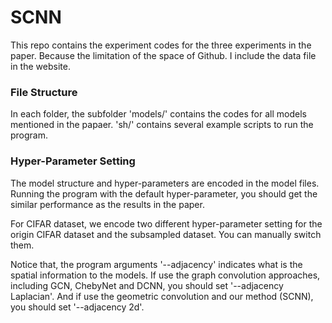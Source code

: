 # SCNN

This repo contains the experiment codes for the three experiments in the paper. Because the limitation of the space of Github. I include the data file in the website. 

### File Structure 

In each folder, the subfolder 'models/' contains the codes for all models mentioned in the papaer. 'sh/' contains several example scripts to run the program. 

### Hyper-Parameter Setting

The model structure and hyper-parameters are encoded in the model files. Running the program with the default hyper-parameter, you should get the similar performance as the results in the paper. 

For CIFAR dataset, we encode two different hyper-parameter setting for the origin CIFAR dataset and the subsampled dataset. You can manually switch them. 

Notice that, the program arguments '--adjacency' indicates what is the spatial information to the models. If use the graph convolution approaches, including GCN, ChebyNet and DCNN, you should set '--adjacency Laplacian'. And if use the geometric convolution and our method (SCNN), you should set '--adjacency 2d'. 


